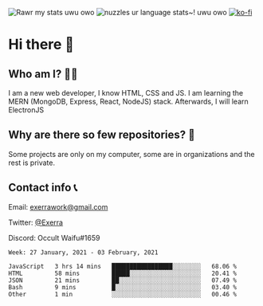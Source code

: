 ![Rawr my stats uwu owo](https://github-readme-stats.vercel.app/api?username=Exerra&show_icons=true&theme=buefy)
![nuzzles ur language stats~! uwu owo](https://github-readme-stats.vercel.app/api/top-langs/?username=Exerra&layout=compact)
[![ko-fi](https://www.ko-fi.com/img/githubbutton_sm.svg)](https://ko-fi.com/X8X130H96)
# Hi there 👋
## Who am I? 🙋‍♀️
I am a new web developer, I know HTML, CSS and JS. I am learning the MERN (MongoDB, Express, React, NodeJS) stack. Afterwards, I will learn ElectronJS
## Why are there so few repositories? 🤔
Some projects are only on my computer, some are in organizations and the rest is private.
## Contact info 📞
Email: [exerrawork@gmail.com](mailto:exerrawork@gmail.com)

Twitter: [@Exerra](https://twitter.com/exerra)

Discord: Occult Waifu#1659

<!--START_SECTION:waka-->
```text
Week: 27 January, 2021 - 03 February, 2021

JavaScript   3 hrs 14 mins   █████████████████░░░░░░░░   68.06 % 
HTML         58 mins         █████░░░░░░░░░░░░░░░░░░░░   20.41 % 
JSON         21 mins         ██░░░░░░░░░░░░░░░░░░░░░░░   07.49 % 
Bash         9 mins          █░░░░░░░░░░░░░░░░░░░░░░░░   03.40 % 
Other        1 min           ░░░░░░░░░░░░░░░░░░░░░░░░░   00.46 % 
```
<!--END_SECTION:waka-->
